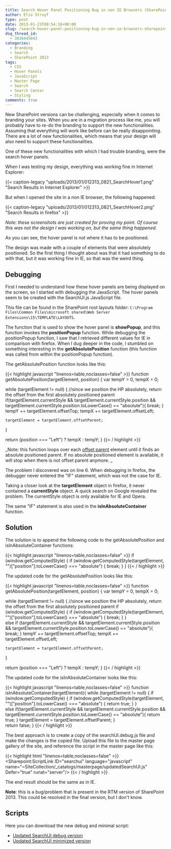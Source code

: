 ```yaml
---
title: Search Hover Panel Positioning Bug in non IE Browsers (SharePoint 2013)
author: Elio Struyf
type: post
date: 2013-01-23T08:54:18+00:00
slug: /search-hover-panel-positioning-bug-in-non-ie-browsers-sharepoint-2013/
dsq_thread_id:
  - 3836445843
categories:
  - Branding
  - Search
  - SharePoint 2013
tags:
  - CSS
  - Hover Panels
  - JavaScript
  - Master Page
  - Search
  - Search Center
  - Styling
comments: true
---
```


New SharePoint versions can be challenging, especially when it comes to branding your sites. When you are in a migration process like me, you will probably have to re-do the branding to support the new functionalities. Assuming that everything will work like before can be really disappointing. There are a lot of new functionalities, which means that your design will also need to support these functionalities.

One of these new functionalities with which I had trouble branding, were the search hover panels.

When I was testing my design, everything was working fine in Internet Explorer:

{{< caption-legacy "uploads/2013/01/012313_0821_SearchHover1.png" "Search Results in Internet Explorer" >}}

But when I opened the site in a non IE browser, the following happened:

{{< caption-legacy "uploads/2013/01/012313_0821_SearchHover2.png" "Search Results in firefox" >}}

_Note: these screenshots are just created for proving my point. Of course this was not the design I was working on, but the same thing happened._

As you can see, the hover panel is not where it has to be positioned.

The design was made with a couple of elements that were absolutely positioned. So the first thing I thought about was that it had something to do with that, but it was working fine in IE, so that was the weird thing.

## Debugging

First I needed to understand how these hover panels are being displayed on the screen, so I started with debugging the JavaScript. The hover panels seem to be created with the SearchUI.js JavaScript file.

This file can be found in the SharePoint root layouts folder: `C:\Program Files\Common Files\microsoft shared\Web Server Extensions\15\TEMPLATE\LAYOUTS`.

The function that is used to show the hover panel is **showPopup**, and this function invokes the **positionPopup** function. While debugging the positionPopup function, I saw that I retrieved different values for IE in comparison with firefox. When I dug deeper in the code, I stumbled on something interesting in the **getAbsolutePosition** function (this function was called from within the positionPopup function).

The getAbsolutePosition function looks like this:


{{< highlight javascript "linenos=table,noclasses=false" >}}
function getAbsolutePosition(targetElement, position) {
  var tempY = 0, tempX = 0;

  while (targetElement != null) {
    //since we position the HP absolutely, return the offset from the first absolutely positioned parent
    if(targetElement.currentStyle && targetElement.currentStyle.position && targetElement.currentStyle.position.toLowerCase() == "absolute"){
      break;
    }
    tempY += targetElement.offsetTop;
    tempX += targetElement.offsetLeft;

    targetElement = targetElement.offsetParent;
  }

  return (position === "Left") ? tempX : tempY;
}
{{< / highlight >}}


_Note: this function loops over each [offset parent](http://help.dottoro.com/ljetdvkl.php) element until it finds an absolute positioned parent. If no absolute positioned element is available, it will stop when there is not offset parent anymore.
_

The problem I discovered was on line 6. When debugging in firefox, the debugger never entered the "IF" statement, which was not the case for IE.

Taking a closer look at the **targetElement** object in firefox, it never contained a **currentStyle** object. A quick search on Google revealed the problem. The currentStyle object is only available for IE and Opera.

The same "IF" statement is also used in the **isInAbsoluteContainer** function.

## Solution

The solution is to append the following code to the getAbsolutePosition and isInAbsoluteContainer functions:


{{< highlight javascript "linenos=table,noclasses=false" >}}
if (window.getComputedStyle) {
  if (window.getComputedStyle(targetElement, "")["position"].toLowerCase() === "absolute") {
    break;
  }
}
{{< / highlight >}}


The updated code for the getAbsolutePosition looks like this:


{{< highlight javascript "linenos=table,noclasses=false" >}}
function getAbsolutePosition(targetElement, position) {
  var tempY = 0, tempX = 0;

  while (targetElement != null) {
    //since we position the HP absolutely, return the offset from the first absolutely positioned parent
    if (window.getComputedStyle) {
      if (window.getComputedStyle(targetElement, "")["position"].toLowerCase() === "absolute") {
        break;
      }
    }        
    else if (targetElement.currentStyle && targetElement.currentStyle.position && targetElement.currentStyle.position.toLowerCase() == "absolute"){
      break;
    }
    tempY += targetElement.offsetTop;
    tempX += targetElement.offsetLeft;

    targetElement = targetElement.offsetParent;
  }

  return (position === "Left") ? tempX : tempY;
}
{{< / highlight >}}


The updated code for the isInAbsoluteContainer looks like this:


{{< highlight javascript "linenos=table,noclasses=false" >}}
function isInAbsoluteContainer(targetElement){
  while (targetElement != null) {
    if (window.getComputedStyle) {
      if (window.getComputedStyle(targetElement, "")["position"].toLowerCase() === "absolute") {
        return true;
      }
    }        
    else if(targetElement.currentStyle && targetElement.currentStyle.position && targetElement.currentStyle.position.toLowerCase() == "absolute"){
      return true;
    }
    targetElement = targetElement.offsetParent;
  }  
  return false;
}
{{< / highlight >}}


The best approach is to create a copy of the searchUI.debug.js file and make the changes is the copied file. Upload this file to the master page gallery of the site, and reference the script in the master page like this:


{{< highlight html "linenos=table,noclasses=false" >}}
<Sharepoint:ScriptLink ID="searchui" language="javascript" name="~SiteCollection/_catalogs/masterpage/updatedSearchUI.js" Defer="true" runat="server"/>
{{< / highlight >}}


The end result should be the same as in IE.

**Note**: this is a bug/problem that is present in the RTM version of SharePoint 2013. This could be resolved in the final version, but I don't know.

## Scripts

Here you can download the new debug and minimal script:

- [Updated SearchUI debug version](/uploads/2013/01/updated.SearchUI.debug_.js "Updated SearchUI debug version")
- [Updated SearchUI minimized version](/uploads/2013/01/updated.SearchUI.js "Updated SearchUI minimized version")